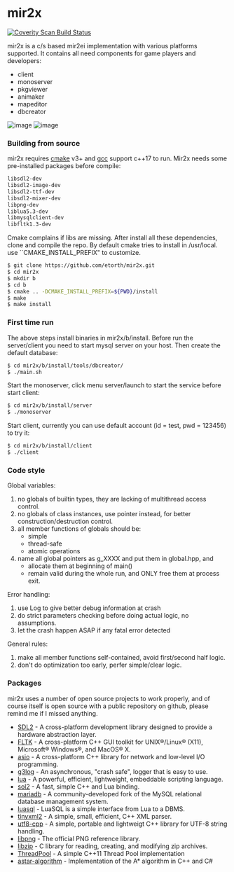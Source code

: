 # mir2x

<a href="https://scan.coverity.com/projects/etorth-mir2x">
  <img alt="Coverity Scan Build Status"
       src="https://scan.coverity.com/projects/9270/badge.svg"/>
</a>

mir2x is a c/s based mir2ei implementation with various platforms supported. It contains all need components for game players and developers:

  - client
  - monoserver
  - pkgviewer
  - animaker
  - mapeditor
  - dbcreator

![image](https://github.com/etorth/mir2x/raw/master/readme/screencapture.gif)
![image](https://github.com/etorth/mir2x/raw/master/readme/mapeditor.png)


### Building from source

mir2x requires [cmake](https://cmake.org/) v3+ and [gcc](https://gcc.gnu.org/) support c++17 to run. Mir2x needs some pre-installed packages before compile:

```sh
libsdl2-dev
libsdl2-image-dev
libsdl2-ttf-dev
libsdl2-mixer-dev
libpng-dev
liblua5.3-dev
libmysqlclient-dev
libfltk1.3-dev
```

Cmake complains if libs are missing. After install all these dependencies, clone and compile the repo. By default cmake tries to install in /usr/local. use ``CMAKE_INSTALL_PREFIX" to customize.

```sh
$ git clone https://github.com/etorth/mir2x.git
$ cd mir2x
$ mkdir b
$ cd b
$ cmake .. -DCMAKE_INSTALL_PREFIX=${PWD}/install
$ make
$ make install
```
### First time run
The above steps install binaries in mir2x/b/install. Before run the server/client you need to start mysql server on your host. Then create the default database:

```sh
$ cd mir2x/b/install/tools/dbcreator/
$ ./main.sh
```

Start the monoserver, click menu server/launch to start the service before start client:

```sh
$ cd mir2x/b/install/server
$ ./monoserver
```

Start client, currently you can use default account (id = test, pwd = 123456) to try it:

```sh
$ cd mir2x/b/install/client
$ ./client
```

### Code style

Global variables:

1. no globals of builtin types, they are lacking of multithread access control.
2. no globals of class instances, use pointer instead, for better construction/destruction control.
3. all member functions of globals should be:
    - simple
    - thread-safe
    - atomic operations
4. name all global pointers as g_XXXX and put them in global.hpp, and
    - allocate them at beginning of main()
    - remain valid during the whole run, and ONLY free them at process exit.

Error handling:
1. use Log to give better debug information at crash
2. do strict parameters checking before doing actual logic, no assumptions.
3. let the crash happen ASAP if any fatal error detected

General rules:
1. make all member functions self-contained, avoid first/second half logic.
2. don't do optimization too early, perfer simple/clear logic.

### Packages

mir2x uses a number of open source projects to work properly, and of course itself is open source with a public repository on github, please remind me if I missed anything.

* [SDL2](https://www.libsdl.org/) - A cross-platform development library designed to provide a hardware abstraction layer.
* [FLTK](http://www.fltk.org) - A cross-platform C++ GUI toolkit for UNIX®/Linux® (X11), Microsoft® Windows®, and MacOS® X.
* [asio](http://www.think-async.com/) - A cross-platform C++ library for network and low-level I/O programming.
* [g3log](https://github.com/KjellKod/g3log) - An asynchronous, "crash safe", logger that is easy to use.
* [lua](https://www.lua.org/) - A powerful, efficient, lightweight, embeddable scripting language.
* [sol2](https://github.com/ThePhD/sol2) - A fast, simple C++ and Lua binding.
* [mariadb](https://mariadb.org/) - A community-developed fork of the MySQL relational database management system.
* [luasql](https://keplerproject.github.io/luasql/) - LuaSQL is a simple interface from Lua to a DBMS.
* [tinyxml2](http://www.grinninglizard.com/tinyxml2/) - A simple, small, efficient, C++ XML parser.
* [utf8-cpp](http://utfcpp.sourceforge.net/) - A simple, portable and lightweigt C++ library for UTF-8 string handling.
* [libpng](http://www.libpng.org/pub/png/libpng.html) - The official PNG reference library.
* [libzip](https://nih.at/libzip/) - C library for reading, creating, and modifying zip archives.
* [ThreadPool](https://github.com/progschj/ThreadPool) - A simple C++11 Thread Pool implementation
* [astar-algorithm](https://github.com/justinhj/astar-algorithm-cpp) - Implementation of the A* algorithm in C++ and C#
